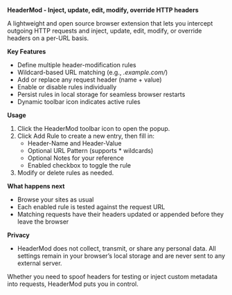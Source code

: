 **HeaderMod - Inject, update, edit, modify, override HTTP headers**

A lightweight and open source browser extension that lets you intercept outgoing HTTP requests and inject, update, edit, modify, or override headers on a per-URL basis.

**Key Features**

* Define multiple header-modification rules
* Wildcard-based URL matching (e.g., *.example.com/*)
* Add or replace any request header (name + value)
* Enable or disable rules individually
* Persist rules in local storage for seamless browser restarts
* Dynamic toolbar icon indicates active rules

**Usage**

1.	Click the HeaderMod toolbar icon to open the popup.
2.	Click Add Rule to create a new entry, then fill in:
	* Header-Name and Header-Value
	* Optional URL Pattern (supports * wildcards)
	* Optional Notes for your reference
	* Enabled checkbox to toggle the rule
3.	Modify or delete rules as needed.

**What happens next**

* Browse your sites as usual
* Each enabled rule is tested against the request URL
* Matching requests have their headers updated or appended before they leave the browser

**Privacy**

* HeaderMod does not collect, transmit, or share any personal data. All settings remain in your browser’s local storage and are never sent to any external server.

Whether you need to spoof headers for testing or inject custom metadata into requests, HeaderMod puts you in control.

